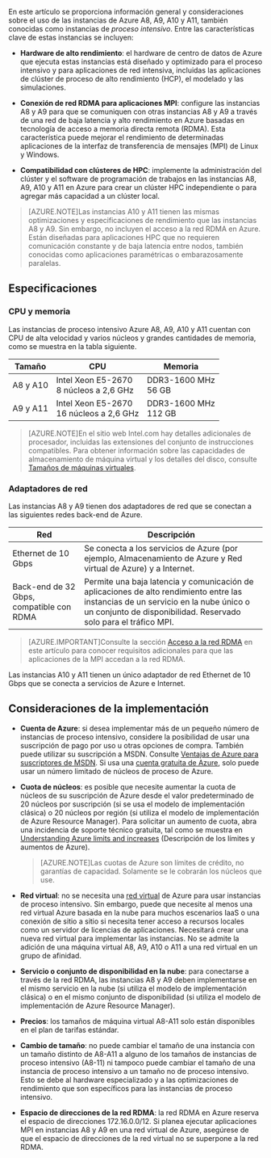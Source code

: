 

En este artículo se proporciona información general y consideraciones sobre el uso de las instancias de Azure A8, A9, A10 y A11, también conocidas como instancias de *proceso intensivo*. Entre las características clave de estas instancias se incluyen:

* **Hardware de alto rendimiento**: el hardware de centro de datos de Azure que ejecuta estas instancias está diseñado y optimizado para el proceso intensivo y para aplicaciones de red intensiva, incluidas las aplicaciones de clúster de proceso de alto rendimiento (HCP), el modelado y las simulaciones.

* **Conexión de red RDMA para aplicaciones MPI**: configure las instancias A8 y A9 para que se comuniquen con otras instancias A8 y A9 a través de una red de baja latencia y alto rendimiento en Azure basadas en tecnología de acceso a memoria directa remota (RDMA). Esta característica puede mejorar el rendimiento de determinadas aplicaciones de la interfaz de transferencia de mensajes (MPI) de Linux y Windows.

* **Compatibilidad con clústeres de HPC**: implemente la administración del clúster y el software de programación de trabajos en las instancias A8, A9, A10 y A11 en Azure para crear un clúster HPC independiente o para agregar más capacidad a un clúster local.

>[AZURE.NOTE]Las instancias A10 y A11 tienen las mismas optimizaciones y especificaciones de rendimiento que las instancias A8 y A9. Sin embargo, no incluyen el acceso a la red RDMA en Azure. Están diseñadas para aplicaciones HPC que no requieren comunicación constante y de baja latencia entre nodos, también conocidas como aplicaciones paramétricas o embarazosamente paralelas.


## Especificaciones

### CPU y memoria

Las instancias de proceso intensivo Azure A8, A9, A10 y A11 cuentan con CPU de alta velocidad y varios núcleos y grandes cantidades de memoria, como se muestra en la tabla siguiente.

Tamaño | CPU | Memoria
------------- | ----------- | ----------------
A8 y A10 | Intel Xeon E5-2670<br/>8 núcleos a 2,6 GHz | DDR3-1600 MHz<br/>56 GB
A9 y A11 | Intel Xeon E5-2670<br/>16 núcleos a 2,6 GHz | DDR3-1600 MHz<br/>112 GB


>[AZURE.NOTE]En el sitio web Intel.com hay detalles adicionales de procesador, incluidas las extensiones del conjunto de instrucciones compatibles. Para obtener información sobre las capacidades de almacenamiento de máquina virtual y los detalles del disco, consulte [Tamaños de máquinas virtuales](virtual-machines-linux-sizes.md).

### Adaptadores de red

Las instancias A8 y A9 tienen dos adaptadores de red que se conectan a las siguientes redes back-end de Azure.


Red | Descripción
-------- | -----------
Ethernet de 10 Gbps | Se conecta a los servicios de Azure (por ejemplo, Almacenamiento de Azure y Red virtual de Azure) y a Internet.
Back-end de 32 Gbps, compatible con RDMA | Permite una baja latencia y comunicación de aplicaciones de alto rendimiento entre las instancias de un servicio en la nube único o un conjunto de disponibilidad. Reservado solo para el tráfico MPI.


>[AZURE.IMPORTANT]Consulte la sección [Acceso a la red RDMA](#access-the-rdma-network) en este artículo para conocer requisitos adicionales para que las aplicaciones de la MPI accedan a la red RDMA.

Las instancias A10 y A11 tienen un único adaptador de red Ethernet de 10 Gbps que se conecta a servicios de Azure e Internet.

## Consideraciones de la implementación

* **Cuenta de Azure**: si desea implementar más de un pequeño número de instancias de proceso intensivo, considere la posibilidad de usar una suscripción de pago por uso u otras opciones de compra. También puede utilizar su suscripción a MSDN. Consulte [Ventajas de Azure para suscriptores de MSDN](https://azure.microsoft.com/pricing/member-offers/msdn-benefits-details/). Si usa una [cuenta gratuita de Azure](https://azure.microsoft.com/pricing/free-trial/), solo puede usar un número limitado de núcleos de proceso de Azure.

* **Cuota de núcleos**: es posible que necesite aumentar la cuota de núcleos de su suscripción de Azure desde el valor predeterminado de 20 núcleos por suscripción (si se usa el modelo de implementación clásica) o 20 núcleos por región (si utiliza el modelo de implementación de Azure Resource Manager). Para solicitar un aumento de cuota, abra una incidencia de soporte técnico gratuita, tal como se muestra en [Understanding Azure limits and increases](https://azure.microsoft.com/blog/2014/06/04/azure-limits-quotas-increase-requests/) (Descripción de los límites y aumentos de Azure).

    >[AZURE.NOTE]Las cuotas de Azure son límites de crédito, no garantías de capacidad. Solamente se le cobrarán los núcleos que use.

* **Red virtual**: no se necesita una [red virtual](https://azure.microsoft.com/documentation/services/virtual-network/) de Azure para usar instancias de proceso intensivo. Sin embargo, puede que necesite al menos una red virtual Azure basada en la nube para muchos escenarios IaaS o una conexión de sitio a sitio si necesita tener acceso a recursos locales como un servidor de licencias de aplicaciones. Necesitará crear una nueva red virtual para implementar las instancias. No se admite la adición de una máquina virtual A8, A9, A10 o A11 a una red virtual en un grupo de afinidad.

* **Servicio o conjunto de disponibilidad en la nube**: para conectarse a través de la red RDMA, las instancias A8 y A9 deben implementarse en el mismo servicio en la nube (si utiliza el modelo de implementación clásica) o en el mismo conjunto de disponibilidad (si utiliza el modelo de implementación de Azure Resource Manager).

* **Precios**: los tamaños de máquina virtual A8-A11 solo están disponibles en el plan de tarifas estándar.

* **Cambio de tamaño**: no puede cambiar el tamaño de una instancia con un tamaño distinto de A8-A11 a alguno de los tamaños de instancias de proceso intensivo (A8-11) ni tampoco puede cambiar el tamaño de una instancia de proceso intensivo a un tamaño no de proceso intensivo. Esto se debe al hardware especializado y a las optimizaciones de rendimiento que son específicos para las instancias de proceso intensivo.

* **Espacio de direcciones de la red RDMA**: la red RDMA en Azure reserva el espacio de direcciones 172.16.0.0/12. Si planea ejecutar aplicaciones MPI en instancias A8 y A9 en una red virtual de Azure, asegúrese de que el espacio de direcciones de la red virtual no se superpone a la red RDMA.

<!---HONumber=AcomDC_0323_2016-->